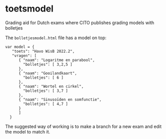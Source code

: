 # toetsmodel
Grading aid for Dutch exams where CITO publishes grading models with bolletjes

The `bolletjesmodel.html` file has a model on top:

```
var model = { 
   "toets": "Havo WisB 2022.2",
   "vragen": [
      { "naam": "Logaritme en parabool",
        "bolletjes": [ 3,2,5 ]
      },
      { "naam": "Gooilandkaart",
        "bolletjes": [ 6 ]
      },
      { "naam": "Wortel en cirkel",
        "bolletjes": [ 3,7 ]
      },
      { "naam": "Sinusoïden en somfunctie",
        "bolletjes": [ 4,7 ]
      }
      ]
  }
```
The suggested way of working is to make a branch for a new exam and edit the model to match it.
